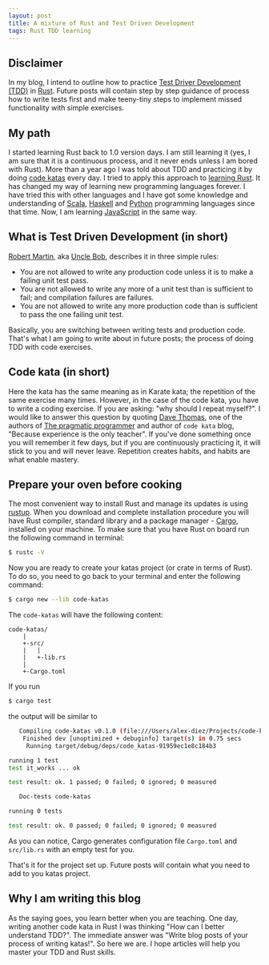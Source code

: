 ```yaml
---
layout: post
title: A mixture of Rust and Test Driven Development
tags: Rust TDD learning
---
```


## Disclaimer
In my blog, I intend to outline how to practice [Test Driver Development (TDD)](https://en.wikipedia.org/wiki/Test-driven_development) in [Rust](https://www.rust-lang.org/en-US/). Future posts will contain step by step guidance of process how to write tests first and make teeny-tiny steps to implement missed functionality with simple exercises.

## My path

I started learning Rust back to 1.0 version days. I am still learning it (yes, I am sure that it is a continuous process, and it never ends unless I am bored with Rust). More than a year ago I was told about TDD and practicing it by doing [code katas](http://codekata.com/) every day. I tried to apply this approach to [learning Rust](https://github.com/Alex-Diez/rust-tdd-katas). It has changed my way of learning new programming languages forever. I have tried this with other languages and I have got some knowledge and understanding of [Scala](https://github.com/Alex-Diez/scala-tdd-katas), [Haskell](https://github.com/Alex-Diez/haskell-tdd-kata) and [Python](https://github.com/Alex-Diez/python-tdd-katas) programming languages since that time. Now, I am learning [JavaScript](https://github.com/Alex-Diez/javascript-tdd-katas) in the same way.

## What is Test Driven Development (in short)

[Robert Martin](https://en.wikipedia.org/wiki/Robert_Cecil_Martin), aka [Uncle Bob](http://blog.cleancoder.com/), describes it in three simple rules:

* You are not allowed to write any production code unless it is to make a failing unit test pass.
* You are not allowed to write any more of a unit test than is sufficient to fail; and compilation failures are failures.
* You are not allowed to write any more production code than is sufficient to pass the one failing unit test.

Basically, you are switching between writing tests and production code. That's what I am going to write about in future posts; the process of doing TDD with code exercises.

## Code kata (in short)

Here the kata has the same meaning as in Karate kata; the repetition of the same exercise many times. However, in the case of the code kata, you have to write a coding exercise. If you are asking: "why should I repeat myself?". I would like to answer this question by quoting [Dave Thomas](https://en.wikipedia.org/wiki/Dave_Thomas_(programmer)), one of the authors of [The pragmatic programmer](https://en.wikipedia.org/wiki/The_Pragmatic_Programmer) and author of `code kata` blog, "Because experience is the only teacher". If you've done something once you will remember it few days, but if you are continuously practicing it, it will stick to you and will never leave. Repetition creates habits, and habits are what enable mastery.

## Prepare your oven before cooking

The most convenient way to install Rust and manage its updates is using [rustup](https://www.rustup.rs). When you download and complete installation procedure you will have Rust compiler, standard library and a package manager - [Cargo](https://crates.io/), installed on your machine. To make sure that you have Rust on board run the following command in terminal:

```sh
$ rustc -V
```

Now you are ready to create your katas project (or crate in terms of Rust). To do so, you need to go back to your terminal and enter the following command:

```sh
$ cargo new --lib code-katas
```

The `code-katas` will have the following content:

```
code-katas/
    |
    +-src/
    |   |
    |   +-lib.rs
    |
    +-Cargo.toml
```

If you run

```sh
$ cargo test
```

the output will be similar to

```sh
   Compiling code-katas v0.1.0 (file:///Users/alex-diez/Projects/code-katas)
    Finished dev [unoptimized + debuginfo] target(s) in 0.75 secs
     Running target/debug/deps/code_katas-91959ec1e8c184b3

running 1 test
test it_works ... ok

test result: ok. 1 passed; 0 failed; 0 ignored; 0 measured

   Doc-tests code-katas

running 0 tests

test result: ok. 0 passed; 0 failed; 0 ignored; 0 measured
```

As you can notice, Cargo generates configuration file `Cargo.toml` and `src/lib.rs` with an empty test for you.

That's it for the project set up. Future posts will contain what you need to add to you katas project.

## Why I am writing this blog

As the saying goes, you learn better when you are teaching. One day, writing another code kata in Rust I was thinking "How can I better understand TDD?". The immediate answer was "Write blog posts of your process of writing katas!". So here we are. I hope articles will help you master your TDD and Rust skills.
